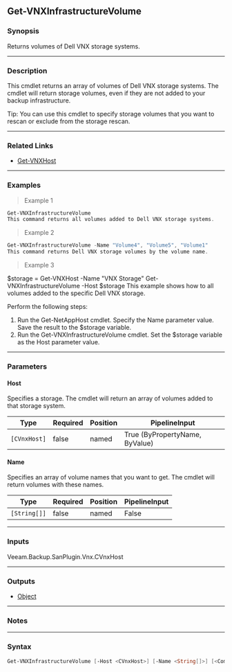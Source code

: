 Get-VNXInfrastructureVolume
---------------------------

### Synopsis
Returns volumes of Dell VNX storage systems.

---

### Description

This cmdlet returns an array of volumes of Dell VNX storage systems. The cmdlet will return storage volumes, even if they are not added to your backup infrastructure.

Tip: You can use this cmdlet to specify storage volumes that you want to rescan or exclude from the storage rescan.

---

### Related Links
* [Get-VNXHost](Get-VNXHost)

---

### Examples
> Example 1

```PowerShell
Get-VNXInfrastructureVolume
This command returns all volumes added to Dell VNX storage systems.
```
> Example 2

```PowerShell
Get-VNXInfrastructureVolume -Name "Volume4", "Volume5", "Volume1"
This command returns Dell VNX storage volumes by the volume name.
```
> Example 3

$storage = Get-VNXHost -Name "VNX Storage"
Get-VNXInfrastructureVolume -Host $storage
This example shows how to all volumes added to the specific Dell VNX storage.

Perform the following steps:
1. Run the Get-NetAppHost cmdlet. Specify the Name parameter value. Save the result to the $storage variable.
2. Run the Get-VNXInfrastructureVolume cmdlet. Set the $storage variable as the Host parameter value.

---

### Parameters
#### **Host**
Specifies a storage.
The cmdlet will return an array of volumes added to that storage system.

|Type        |Required|Position|PipelineInput                 |
|------------|--------|--------|------------------------------|
|`[CVnxHost]`|false   |named   |True (ByPropertyName, ByValue)|

#### **Name**
Specifies an array of volume names that you want to get.
The cmdlet will return volumes with these names.

|Type        |Required|Position|PipelineInput|
|------------|--------|--------|-------------|
|`[String[]]`|false   |named   |False        |

---

### Inputs
Veeam.Backup.SanPlugin.Vnx.CVnxHost

---

### Outputs
* [Object](https://learn.microsoft.com/en-us/dotnet/api/System.Object)

---

### Notes

---

### Syntax
```PowerShell
Get-VNXInfrastructureVolume [-Host <CVnxHost>] [-Name <String[]>] [<CommonParameters>]
```
